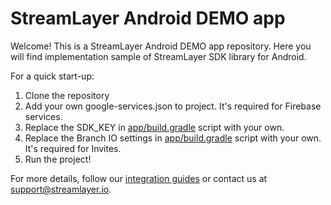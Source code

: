 # StreamLayer Android DEMO app

Welcome!
This is a StreamLayer Android DEMO app repository.
Here you will find implementation sample of StreamLayer SDK library for Android.

For a quick start-up:

1. Clone the repository
2. Add your own google-services.json to project. It's required for Firebase services.
3. Replace the SDK_KEY in [app/build.gradle](https://github.com/StreamLayer/sdk-android/blob/demo-app/app/build.gradle) script with your own.
4. Replace the Branch IO settings in [app/build.gradle](https://github.com/StreamLayer/sdk-android/blob/demo-app/app/build.gradle) script with your own. It's required for Invites.
5. Run the project!

For more details, follow our [integration guides](https://streamlayer.github.io/sdk-android/) or contact us at [support@streamlayer.io](mailto:support@streamlayer.io).
 
